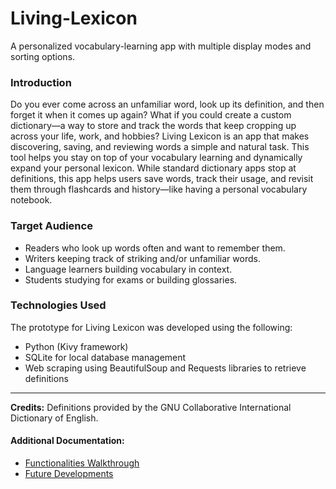 # Living-Lexicon
A personalized vocabulary-learning app with multiple display modes and sorting options.

### Introduction
Do you ever come across an unfamiliar word, look up its definition, and then forget it when it comes up again? What if you could create a custom dictionary—a way to store and track the words that keep cropping up across your life, work, and hobbies? Living Lexicon is an app that makes discovering, saving, and reviewing words a simple and natural task. This tool helps you stay on top of your vocabulary learning and dynamically expand your personal lexicon. While standard dictionary apps stop at definitions, this app helps users save words, track their usage, and revisit them through flashcards and history—like having a personal vocabulary notebook.

### Target Audience
- Readers who look up words often and want to remember them.
- Writers keeping track of striking and/or unfamiliar words.
- Language learners building vocabulary in context.
- Students studying for exams or building glossaries.

### Technologies Used
The prototype for Living Lexicon was developed using the following:
- Python (Kivy framework)
- SQLite for local database management
- Web scraping using BeautifulSoup and Requests libraries to retrieve definitions

---

**Credits:** Definitions provided by the GNU Collaborative International Dictionary of English.

#### Additional Documentation:
- [Functionalities Walkthrough](Walkthrough.md)  
- [Future Developments](FutureDevelopments.md)
